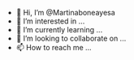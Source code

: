 - 👋 Hi, I’m @Martinaboneayesa
- 👀 I’m interested in ...
- 🌱 I’m currently learning ...
- 💞️ I’m looking to collaborate on ...
- 📫 How to reach me ...

<!---
Martinaboneayesa/Martinaboneayesa is a ✨ special ✨ repository because its `README.md` (this file) appears on your GitHub profile.
You can click the Preview link to take a look at your changes.
--->

